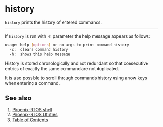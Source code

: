 # history

`history` prints the history of entered commands.

---

If `history` is run with `-h` parameter the help message appears as follows:

```bash
usage: help [options] or no args to print command history
  -c:  clears command history
  -h:  shows this help message
```

History is stored chronologically and not redundant so that consecutive entries of exactly the same command are not
duplicated.

It is also possible to scroll through commands history using arrow keys when entering a command.

## See also

1. [Phoenix-RTOS shell](psh.md)
2. [Phoenix-RTOS Utilities](README.md)
3. [Table of Contents](../README.md)
